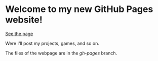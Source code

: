 # Welcome to my new GitHub Pages website!
[See the page](https://12kittens.github.io/index.html)

Were I'll post my projects, games, and so on.

The files of the webpage are in the *gh-pages* branch.

